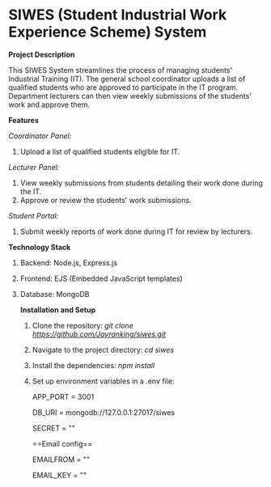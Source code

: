 # SIWES (Student Industrial Work Experience Scheme) System

**Project Description**

This SIWES System streamlines the process of managing students' Industrial Training (IT). The general school coordinator uploads a list of qualified students who are approved to participate in the IT program. Department lecturers can then view weekly submissions of the students' work and approve them.

**Features**

*Coordinator Panel:*

1. Upload a list of qualified students eligible for IT.
   
*Lecturer Panel:*

1. View weekly submissions from students detailing their work done during the IT.
2. Approve or review the students' work submissions.

*Student Portal:*

1. Submit weekly reports of work done during IT for review by lecturers.

**Technology Stack**

1. Backend: Node.js, Express.js
2. Frontend: EJS (Embedded JavaScript templates)
3. Database: MongoDB

   **Installation and Setup**

   1. Clone the repository: *git clone https://github.com/Jayranking/siwes.git*
   2. Navigate to the project directory: *cd siwes*
   3. Install the dependencies: *npm install*
   4. Set up environment variables in a .env file:

        APP_PORT = 3001
      
      DB_URI = mongodb://127.0.0.1:27017/siwes
      
      SECRET = ""
      
       ==Email config==
      
      EMAILFROM = ""
      
      EMAIL_KEY = ""
      
      
    





